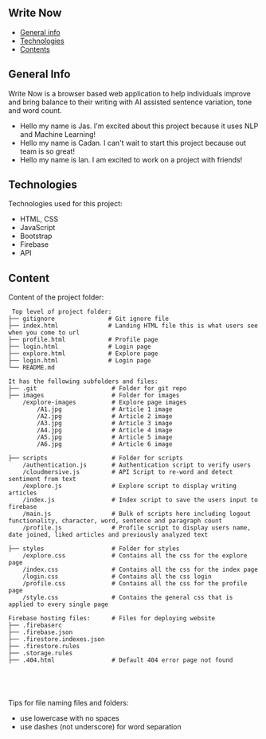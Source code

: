 ## Write Now

* [General info](#general-info)
* [Technologies](#technologies)
* [Contents](#content)

## General Info

Write Now is a browser based web application to help individuals improve and bring balance to their writing with AI assisted sentence variation, tone and word count.


* Hello my name is Jas. I'm excited about this project because it uses NLP and Machine Learning!
* Hello my name is Cadan. I can't wait to start this project because out team is so great!
* Hello my name is Ian. I am excited to work on a project with friends!
 
## Technologies

Technologies used for this project:

* HTML, CSS
* JavaScript
* Bootstrap
* Firebase
* API
 
## Content

Content of the project folder:

```
 Top level of project folder: 
├── gitignore               # Git ignore file
├── index.html              # Landing HTML file this is what users see when you come to url
├── profile.html            # Profile page 
├── login.html              # Login page
├── explore.html            # Explore page
├── login.html              # Login page
└── README.md

It has the following subfolders and files:
├── .git                     # Folder for git repo
├── images                   # Folder for images
    /explore-images          # Explore page images
        /A1.jpg              # Article 1 image
        /A2.jpg              # Article 2 image
        /A3.jpg              # Article 3 image
        /A4.jpg              # Article 4 image
        /A5.jpg              # Article 5 image
        /A6.jpg              # Article 6 image
        
├── scripts                  # Folder for scripts
    /authentication.js       # Authentication script to verify users 
    /cloudmersive.js         # API Script to re-word and detect sentiment from text
    /explore.js              # Explore script to display writing articles 
    /index.js                # Index script to save the users input to firebase
    /main.js                 # Bulk of scripts here including logout functionality, character, word, sentence and paragraph count
    /profile.js              # Profile script to display users name, date joined, liked articles and previously analyzed text

├── styles                   # Folder for styles
    /explore.css             # Contains all the css for the explore page
    /index.css               # Contains all the css for the index page
    /login.css               # Contains all the css login
    /profile.css             # Contains all the css for the profile page
    /style.css               # Contains the general css that is applied to every single page

Firebase hosting files:      # Files for deploying website
├── .firebaserc              
├── .firebase.json
├── .firestore.indexes.json
├── .firestore.rules
├── .storage.rules
├── .404.html                # Default 404 error page not found





```

Tips for file naming files and folders:

* use lowercase with no spaces
* use dashes (not underscore) for word separation
